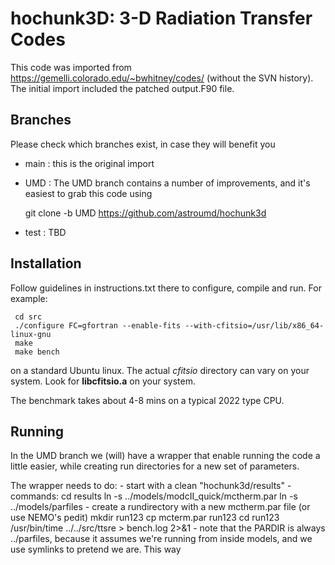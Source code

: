 # hochunk3D: 3-D Radiation Transfer Codes

This code was imported from https://gemelli.colorado.edu/~bwhitney/codes/
(without the SVN history). The initial import included the patched output.F90 file.

## Branches

Please check which branches exist, in case they will benefit you

* main : this is the original import

* UMD : The UMD branch contains a number of  improvements, and it's easiest to grab
this code using

     git clone -b UMD https://github.com/astroumd/hochunk3d

* test : TBD


## Installation

Follow guidelines in instructions.txt there to configure, compile and run.
For example:

     cd src
     ./configure FC=gfortran --enable-fits --with-cfitsio=/usr/lib/x86_64-linux-gnu
     make
     make bench

on a standard Ubuntu linux. The actual *cfitsio* directory can vary on your system. Look
for **libcfitsio.a** on your system.

The benchmark takes about 4-8 mins on a typical 2022 type CPU.


## Running

In the UMD branch we (will) have a wrapper that enable running the
code a little easier, while creating run directories for a new set of
parameters.

The wrapper needs to do:
     - start with a clean "hochunk3d/results"
     - commands:
            cd results
	    ln -s ../models/modcII_quick/mctherm.par
      	    ln -s ../models/parfiles
     - create a rundirectory with a new mctherm.par file (or use NEMO's pedit)
            mkdir run123
	    cp mcterm.par run123
	    cd run123
	    /usr/bin/time ../../src/ttsre > bench.log 2>&1
     - note that the PARDIR is always ../parfiles, because it assumes we're running
       from inside models, and we use symlinks to pretend we are. This way
